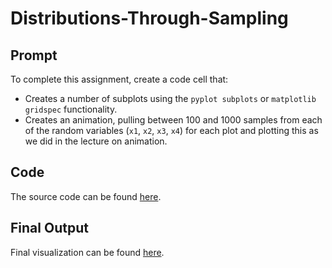 # Distributions-Through-Sampling

## Prompt
To complete this assignment, create a code cell that:
* Creates a number of subplots using the `pyplot subplots` or `matplotlib gridspec` functionality.
* Creates an animation, pulling between 100 and 1000 samples from each of the random variables (`x1`, `x2`, `x3`, `x4`) for each plot and plotting this as we did in the lecture on animation.

## Code
The source code can be found [here](https://github.com/ridhika123/Distributions-Through-Sampling/blob/main/UnderstandingDistributionsThroughSampling.ipynb).

## Final Output
Final visualization can be found [here](https://github.com/ridhika123/Distributions-Through-Sampling/blob/main/DistributionPlots.mp4).
